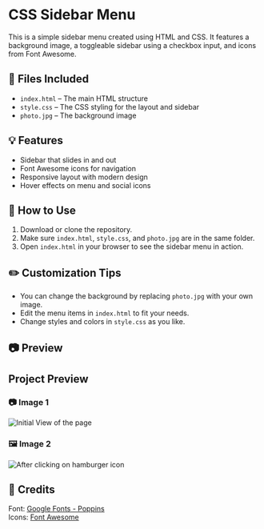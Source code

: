 # CSS Sidebar Menu

This is a simple sidebar menu created using HTML and CSS. It features a background image, a toggleable sidebar using a checkbox input, and icons from Font Awesome.

## 📂 Files Included

- `index.html` – The main HTML structure
- `style.css` – The CSS styling for the layout and sidebar
- `photo.jpg` – The background image

## 💡 Features

- Sidebar that slides in and out
- Font Awesome icons for navigation
- Responsive layout with modern design
- Hover effects on menu and social icons

## 🚀 How to Use

1. Download or clone the repository.
2. Make sure `index.html`, `style.css`, and `photo.jpg` are in the same folder.
3. Open `index.html` in your browser to see the sidebar menu in action.

## ✏️ Customization Tips

- You can change the background by replacing `photo.jpg` with your own image.
- Edit the menu items in `index.html` to fit your needs.
- Change styles and colors in `style.css` as you like.

## 📷 Preview

## Project Preview

### 📷 Image 1
![Initial View of the page](https://github.com/nycwy/Mini-Project.git/main/photo1.png)

### 🖼️ Image 2
![After clicking on hamburger icon](https://github.com/nycwy/Mini-Project.git/main/photo2.png)


## 📘 Credits

Font: [Google Fonts - Poppins](https://fonts.google.com/specimen/Poppins)  
Icons: [Font Awesome](https://fontawesome.com/)

